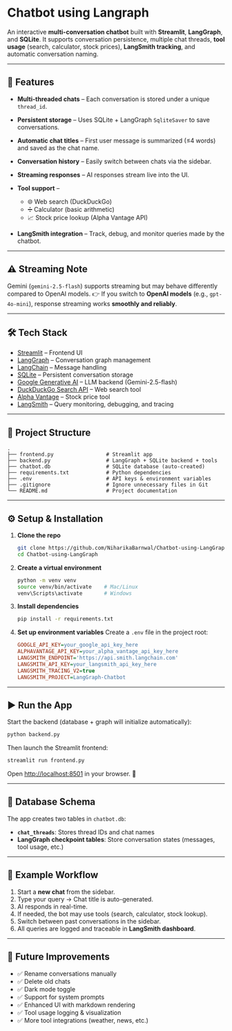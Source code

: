 # Chatbot using Langraph

An interactive **multi-conversation chatbot** built with **Streamlit**, **LangGraph**, and **SQLite**.
It supports conversation persistence, multiple chat threads, **tool usage** (search, calculator, stock prices), **LangSmith tracking**, and automatic conversation naming.

---

## 🚀 Features

* **Multi-threaded chats** – Each conversation is stored under a unique `thread_id`.
* **Persistent storage** – Uses SQLite + LangGraph `SqliteSaver` to save conversations.
* **Automatic chat titles** – First user message is summarized (≤4 words) and saved as the chat name.
* **Conversation history** – Easily switch between chats via the sidebar.
* **Streaming responses** – AI responses stream live into the UI.
* **Tool support** –

  * 🌐 Web search (DuckDuckGo)
  * ➗ Calculator (basic arithmetic)
  * 📈 Stock price lookup (Alpha Vantage API)
* **LangSmith integration** – Track, debug, and monitor queries made by the chatbot.

---

## ⚠️ Streaming Note

Gemini (`gemini-2.5-flash`) supports streaming but may behave differently compared to OpenAI models.
👉 If you switch to **OpenAI models** (e.g., `gpt-4o-mini`), response streaming works **smoothly and reliably**.

---

## 🛠️ Tech Stack

* [Streamlit](https://streamlit.io/) – Frontend UI
* [LangGraph](https://www.langchain.com/langgraph) – Conversation graph management
* [LangChain](https://www.langchain.com/) – Message handling
* [SQLite](https://www.sqlite.org/) – Persistent conversation storage
* [Google Generative AI](https://ai.google.dev/) – LLM backend (Gemini-2.5-flash)
* [DuckDuckGo Search API](https://pypi.org/project/duckduckgo-search/) – Web search tool
* [Alpha Vantage](https://www.alphavantage.co/) – Stock price tool
* [LangSmith](https://smith.langchain.com/) – Query monitoring, debugging, and tracing

---

## 📂 Project Structure

```
.
├── frontend.py                 # Streamlit app
├── backend.py                  # LangGraph + SQLite backend + tools
├── chatbot.db                  # SQLite database (auto-created)
├── requirements.txt            # Python dependencies
├── .env                        # API keys & environment variables
├── .gitignore                  # Ignore unnecessary files in Git
└── README.md                   # Project documentation
```

---

## ⚙️ Setup & Installation

1. **Clone the repo**

   ```bash
   git clone https://github.com/NiharikaBarnwal/Chatbot-using-LangGraph.git
   cd Chatbot-using-LangGraph
   ```

2. **Create a virtual environment**

   ```bash
   python -m venv venv
   source venv/bin/activate    # Mac/Linux
   venv\Scripts\activate       # Windows
   ```

3. **Install dependencies**

   ```bash
   pip install -r requirements.txt
   ```

4. **Set up environment variables**
   Create a `.env` file in the project root:

   ```ini
   GOOGLE_API_KEY=your_google_api_key_here
   ALPHAVANTAGE_API_KEY=your_alpha_vantage_api_key_here
   LANGSMITH_ENDPOINT='https://api.smith.langchain.com'
   LANGSMITH_API_KEY=your_langsmith_api_key_here
   LANGSMITH_TRACING_V2=true
   LANGSMITH_PROJECT=LangGraph-Chatbot
   ```

---

## ▶️ Run the App

Start the backend (database + graph will initialize automatically):

```bash
python backend.py
```

Then launch the Streamlit frontend:

```bash
streamlit run frontend.py
```

Open [http://localhost:8501](http://localhost:8501) in your browser. 🎉

---

## 💾 Database Schema

The app creates two tables in `chatbot.db`:

* **`chat_threads`**: Stores thread IDs and chat names
* **LangGraph checkpoint tables**: Store conversation states (messages, tool usage, etc.)

---

## 🧩 Example Workflow

1. Start a **new chat** from the sidebar.
2. Type your query → Chat title is auto-generated.
3. AI responds in real-time.
4. If needed, the bot may use tools (search, calculator, stock lookup).
5. Switch between past conversations in the sidebar.
6. All queries are logged and traceable in **LangSmith dashboard**.

---

## 🔮 Future Improvements

* ✅ Rename conversations manually
* ✅ Delete old chats
* ✅ Dark mode toggle
* ✅ Support for system prompts
* ✅ Enhanced UI with markdown rendering
* ✅ Tool usage logging & visualization
* ✅ More tool integrations (weather, news, etc.)
